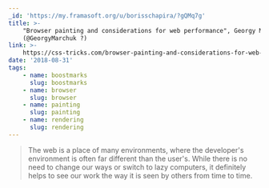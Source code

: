 ```yaml
---
_id: 'https://my.framasoft.org/u/borisschapira/?gQMq7g'
title: >-
    "Browser painting and considerations for web performance", Georgy Marchuk
    (@GeorgyMarchuk ?)
link: >-
    https://css-tricks.com/browser-painting-and-considerations-for-web-performance/
date: '2018-08-31'
tags:
    - name: boostmarks
      slug: boostmarks
    - name: browser
      slug: browser
    - name: painting
      slug: painting
    - name: rendering
      slug: rendering
---
```


<div class="markdown"><blockquote>
<p>The web is a place of many environments, where the developer's environment is often far different than the user's. While there is no need to change our ways or switch to lazy computers, it definitely helps to see our work the way it is seen by others from time to time.
</p>
</blockquote></div>
